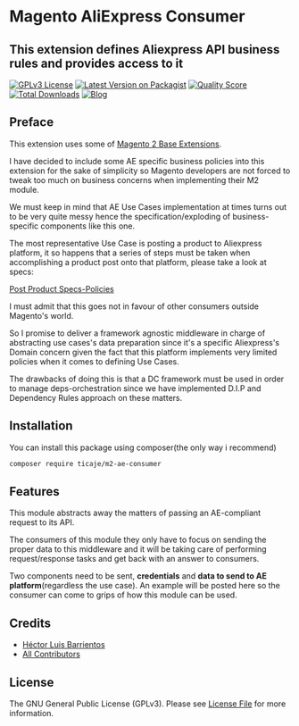 # Magento AliExpress Consumer
## This extension defines Aliexpress API business rules and provides access to it

[![GPLv3 License](https://img.shields.io/badge/license-GPLv3-marble.svg)](https://www.gnu.org/licenses/gpl-3.0.en.html)
[![Latest Version on Packagist](https://img.shields.io/packagist/v/ticaje/m2-ae-consumer.svg?style=flat-square)](https://packagist.org/packages/ticaje/m2-ae-consumer)
[![Quality Score](https://img.shields.io/scrutinizer/g/M-Contributions/ae-consumer.svg?style=flat-square)](https://scrutinizer-ci.com/g/M-Contributions/ae-consumer)
[![Total Downloads](https://img.shields.io/packagist/dt/ticaje/m2-ae-consumer.svg?style=flat-square)](https://packagist.org/packages/ticaje/m2-ae-consumer)
[![Blog](https://img.shields.io/badge/Blog-hectorbarrientos.com-magenta)](https://hectorbarrientos.com)

## Preface

This extension uses some of [Magento 2 Base Extensions](https://github.com/M-Contributions/).

I have decided to include some AE specific business policies into this extension for the sake of simplicity so Magento developers are not forced to tweak too much
on business concerns when implementing their M2 module.

We must keep in mind that AE Use Cases implementation at times turns out to be very quite messy hence the specification/exploding of
business-specific components like this one.

The most representative Use Case is posting a product to Aliexpress platform, it so happens that a series of steps must be taken when accomplishing a product post onto that platform,
please take a look at specs:

[Post Product Specs-Policies](https://developers.aliexpress.com/en/doc.htm?docId=108976&docType=1)


I must admit that this goes not in favour of other consumers outside Magento's world.

So I promise to deliver a framework agnostic middleware in charge of abstracting use cases's data preparation since it's a specific Aliexpress's Domain concern given the 
fact that this platform implements very limited policies when it comes to defining Use Cases.

The drawbacks of doing this is that a DC framework must be used in order to manage deps-orchestration since we have implemented D.I.P and Dependency Rules approach on these matters.

## Installation

You can install this package using composer(the only way i recommend)

```bash
composer require ticaje/m2-ae-consumer
```

## Features

This module abstracts away the matters of passing an AE-compliant request to its API.

The consumers of this module they only have to focus on sending the proper data to this 
middleware and it will be taking care of performing request/response tasks and get back with an answer to consumers.

Two components need to be sent, __credentials__ and __data to send to AE platform__(regardless the use case).
An example will be posted here so the consumer can come to grips of how this module can be used.

## Credits

- [Héctor Luis Barrientos](https://github.com/ticaje)
- [All Contributors](../../contributors)

## License

The GNU General Public License (GPLv3). Please see [License File](LICENSE.md) for more information.
